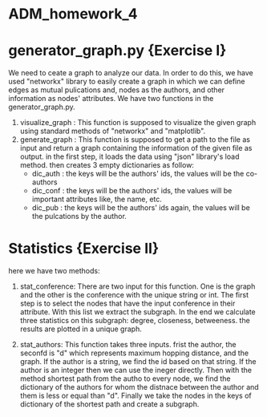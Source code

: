 # ADM_homework_4

# generator_graph.py {Exercise I}
  We need to ceate a graph to analyze our data. In order to do this, we have used "networkx" library to easily create a graph in which we can define edges as mutual pulications and, nodes as the authors, and other information as nodes' attributes.
  We have two functions in the generator_graph.py. 
  1. visualize_graph : This function is supposed to visualize the given graph using standard methods of "networkx" and "matplotlib".
  2. generate_graph : This function is supposed to get a path to the file as input and return a graph containing the information of the given file as output. 
    in the first step, it loads the data using "json" library's load method. then creates 3 empty dictionaries as follow:
      - dic_auth : the keys will be the authors' ids, the values will be the co-authors
      - dic_conf : the keys will be the authors' ids, the values will be important attributes like, the name, etc.
      - dic_pub : the keys will be the authors' ids again, the values will be the pulcations by the author.
    
   
  
# Statistics {Exercise II}
  here we have two methods:
  
  1. stat_conference:
  There are two input for this function. One is the graph and the other is the conference with the unique string or int.
  The first step is to select the nodes that have the input conference in their attribute. With this list we extract the subgraph.
  In the end we calculate three statistics on this subgraph: degree, closeness, betweeness. the results are plotted in a unique graph. 
  
  2. stat_authors:
  This function takes three inputs. frist the author, the seconfd is "d" which represents maximum hopping distance, and the graph. If the author is a string, we find the id based on that string. If the author is an integer then we can use the ineger directly. Then with the method shortest path from the autho to every node, we find the dictionary of the authors for whom the distnace between the author and them is less or equal than "d". 
  Finally we take the nodes in the keys of dictionary of the shortest path and create a subgraph. 
  
